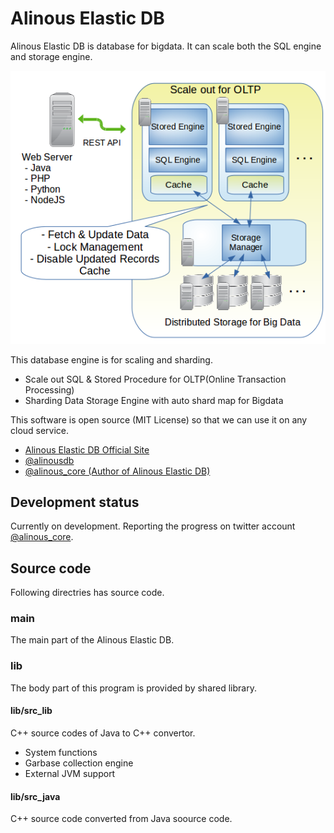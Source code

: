 # Alinous Elastic DB
Alinous Elastic DB is database for bigdata. It can scale both the SQL engine and storage engine.

![Web Database Programming](img/top.png)

This database engine is for scaling and sharding.

- Scale out SQL & Stored Procedure for OLTP(Online Transaction Processing)
- Sharding Data Storage Engine with auto shard map for Bigdata

This software is open source (MIT License) so that we can use it on any cloud service.

- [Alinous Elastic DB Official Site](http://alinousdb.com/)
- [@alinousdb](https://twitter.com/alinousdb/)
- [@alinous_core (Author of Alinous Elastic DB)](https://twitter.com/alinous_core/)

## Development status
Currently on development. Reporting the progress on twitter account [@alinous_core](https://twitter.com/alinous_core).

## Source code

Following directries has source code.

### main
The main part of the Alinous Elastic DB.

### lib
The body part of this program is provided by shared library.

#### lib/src_lib

C++ source codes of Java to C++ convertor.

 - System functions
 - Garbase collection engine
 - External JVM support

#### lib/src_java

C++ source code converted from Java soource code.


